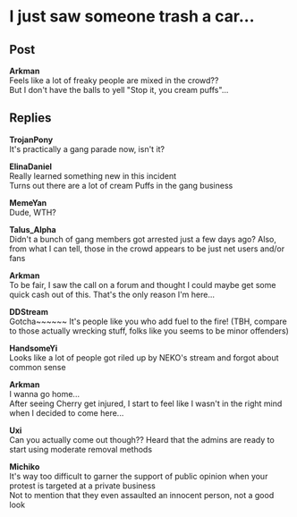 # I just saw someone trash a car...
## Post
**Arkman**<br>
Feels like a lot of freaky people are mixed in the crowd??<br>
But I don't have the balls to yell "Stop it, you cream puffs"... 
## Replies
**TrojanPony**<br>
It's practically a gang parade now, isn't it?

**ElinaDaniel**<br>
Really learned something new in this incident<br>
Turns out there are a lot of cream Puffs in the gang business

**MemeYan**<br>
Dude, WTH?

**Talus_Alpha**<br>
Didn't a bunch of gang members got arrested just a few days ago? Also, from what I can tell, those in the crowd appears to be just net users and/or fans

**Arkman**<br>
To be fair, I saw the call on a forum and thought I could maybe get some quick cash out of this. That's the only reason I'm here...

**DDStream**<br>
Gotcha~~~~~~ It's people like you who add fuel to the fire! (TBH, compare to those actually wrecking stuff, folks like you seems to be minor offenders)

**HandsomeYi**<br>
Looks like a lot of people got riled up by NEKO's stream and forgot about common sense

**Arkman**<br>
I wanna go home...<br>
After seeing Cherry get injured, I start to feel like I wasn't in the right mind when I decided to come here...

**Uxi**<br>
Can you actually come out though?? Heard that the admins are ready to start using moderate removal methods

**Michiko**<br>
It's way too difficult to garner the support of public opinion when your protest is targeted at a private business<br>
Not to mention that they even assaulted an innocent person, not a good look

